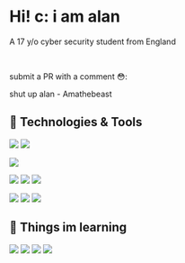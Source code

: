 # Hi! c: i am alan
A 17 y/o cyber security student from England

<br>


submit a PR with a comment 😳:

shut up alan - Amathebeast


## 🔧 Technologies & Tools

![](https://img.shields.io/badge/Python-informational?style=flat&logo=python&label=Lang&logoColor=white&color=6aa6f8)
![](https://img.shields.io/badge/Rust-informational?style=flat&logo=rust&label=Lang&logoColor=white&color=6aa6f8)
<br>

![](https://img.shields.io/badge/Arch-black?style=flat&logo=Arch%20Linux&logoColor=white&label=OS&color=6aa6f8)
<br>

![](https://img.shields.io/badge/Editor-VS_Code-informational?style=flat&logo=visual-studio-code&logoColor=white&color=6aa6f8)
![](https://img.shields.io/badge/Sublime-black?style=flat&logo=sublime-text&logoColor=white&label=Editor&color=6aa6f8)
![](https://img.shields.io/badge/Vim-black?style=flat&logo=Vim&logoColor=white&label=Editor&color=6aa6f8)
<br>

![](https://img.shields.io/badge/Shell-Bash-informational?style=flat&logo=gnu-bash&logoColor=white&color=6aa6f8)
![](https://img.shields.io/badge/St-black?style=flat&logo=suckless&logoColor=white&label=Terminal&color=6aa6f8)
![](https://img.shields.io/badge/Alacritty-black?style=flat&logo=alacritty&logoColor=white&label=Terminal&color=6aa6f8)
<br>

## 🧩 Things im learning

![](https://img.shields.io/badge/Lang-C++-blue?style=for-the-badge)
![](https://img.shields.io/badge/Lang-C-blue?style=for-the-badge)
![](https://img.shields.io/badge/Lang-JS-blue?style=for-the-badge)
![](https://img.shields.io/badge/Lang-Nim-blue?style=for-the-badge)
